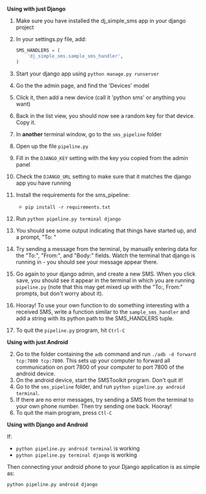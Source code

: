 __Using with just Django__

 1. Make sure you have installed the dj\_simple\_sms app in your django project
 6. In your settings.py file, add:
   
	```python
	SMS_HANDLERS = (
	    'dj_simple_sms.sample_sms_handler',
	)
	```
	
 1. Start your django app using `python manage.py runserver`
 2. Go the the admin page, and find the 'Devices' model
 3. Click it, then add a new device (call it 'python sms' or anything you want)
 4. Back in the list view, you should now see a random key for that device. Copy it.
 2. In __another__ terminal window, go to the `sms_pipeline` folder
 3. Open up the file `pipeline.py`
 4. Fill in the `DJANGO_KEY` setting with the key you copied from the admin panel
 5. Check the `DJANGO_URL` setting to make sure that it matches the django app you have running
 6. Install the requirements for the sms\_pipeline:
     - `pip install -r requirements.txt`
 3. Run `python pipeline.py terminal django`
 5. You should see some output indicating that things have started up, and a prompt, "To: "
 4. Try sending a message from the terminal, by manually entering data for the "To:", 
    "From:", and "Body:" fields. Watch the terminal that django is running in - you should see your
    message appear there.
 5. Go again to your django admin, and create a new SMS. When you click save, you should see it appear in the
    terminal in which you are running `pipeline.py` (note that this may get mixed up with the "To:, From:" prompts,
	but don't worry about it).
 7. Hooray! To use your own function to do something interesting with a received SMS,
    write a function similar to the `sample_sms_handler` and add a string with its python path
    to the SMS\_HANDLERS tuple.
 8. To quit the `pipeline.py` program, hit `Ctrl-C`

__Using with just Android__

 2. Go to the folder containing the `adb` command and run `./adb -d forward tcp:7800 tcp:7800`. This sets up your computer to forward
    all communication on port 7800 of your computer to port 7800 of the android device.
 3. On the android device, start the SMSToolkit program. Don't quit it!
 4. Go to the `sms_pipeline` folder, and run `python pipeline.py android terminal`.
 5. If there are no error messages, try sending a SMS from the terminal to your own phone number. Then try sending one back. Hooray!
 6. To quit the main program, press `Ctl-C`


__Using with Django and Android__

If:
 
 - `python pipeline.py android terminal` is working
 - `python pipeline.py terminal django` is working

Then connecting your android phone to your Django application is as simple as:

 `python pipeline.py android django`
